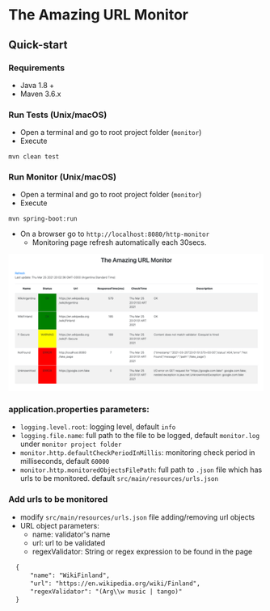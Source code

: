 # The Amazing URL Monitor

## Quick-start

### Requirements
- Java 1.8 +
- Maven 3.6.x

### Run Tests (Unix/macOS)
- Open a terminal and go to root project folder (`monitor`)
- Execute
```
mvn clean test
```

### Run Monitor (Unix/macOS)
- Open a terminal and go to root project folder (`monitor`)
- Execute
```
mvn spring-boot:run
```
- On a browser go to `http://localhost:8080/http-monitor`
    - Monitoring page refresh automatically each 30secs. 

![Dashboard](img/dashboard.png)

### application.properties parameters:
- `logging.level.root`: logging level, default `info`
- `logging.file.name`: full path to the file to be logged, default `monitor.log` under `monitor project folder`
- `monitor.http.defaultCheckPeriodInMillis`: monitoring check period in milliseconds, default `60000`
- `monitor.http.monitoredObjectsFilePath`: full path to `.json` file which has urls to be monitored. default `src/main/resources/urls.json`

### Add urls to be monitored
- modify `src/main/resources/urls.json` file adding/removing url objects
- URL object parameters:
    - name: validator's name
    - url: url to be validated
    - regexValidator: String or regex expression to be found in the page
```
  {
      "name": "WikiFinland",
      "url": "https://en.wikipedia.org/wiki/Finland",
      "regexValidator": "(Arg\\w music | tango)"
  }
```
